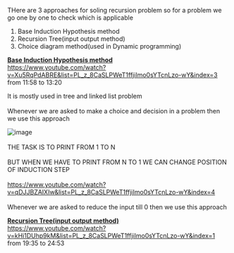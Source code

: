 
THere are 3 approaches for soling recursion problem so for a problem we go one by one to check which is applicable

1) Base Induction Hypothesis method
2) Recursion Tree(input output method)
3) Choice diagram method(used in Dynamic programming)

<ins>**Base Induction Hypothesis method**</ins><br />
https://www.youtube.com/watch?v=Xu5RqPdABRE&list=PL_z_8CaSLPWeT1ffjiImo0sYTcnLzo-wY&index=3 <br />
from 11:58 to 13:20<br />

It is mostly used in tree and linked list problem<br />
<br />
Whenever we are asked to make a choice and decision in a problem then we use this approach<br />

![image](https://github.com/gregbg218/DSA/assets/72642906/a8a70b40-deb8-4870-9ea8-4518e372eb03)<br />
<br />
THE TASK IS TO PRINT FROM 1 TO N
<br />
<br />
BUT WHEN WE HAVE TO PRINT FROM N TO 1 WE CAN CHANGE POSITION OF INDUCTION STEP<br />
<br />
https://www.youtube.com/watch?v=qDJJBZAIXIw&list=PL_z_8CaSLPWeT1ffjiImo0sYTcnLzo-wY&index=4<br />
<br />
Whenever we are asked to reduce the input till 0 then we use this approach<br />


<ins>**Recursion Tree(input output method)**</ins><br />
https://www.youtube.com/watch?v=kHi1DUhp9kM&list=PL_z_8CaSLPWeT1ffjiImo0sYTcnLzo-wY&index=1 <br />
from 19:35 to 24:53<br />
<br />
<br />
